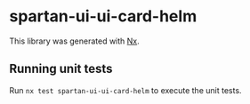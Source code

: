 # spartan-ui-ui-card-helm

This library was generated with [Nx](https://nx.dev).


## Running unit tests

Run `nx test spartan-ui-ui-card-helm` to execute the unit tests.

